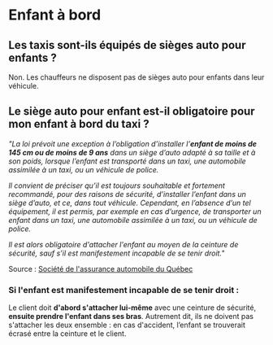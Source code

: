 # Enfant à bord

## Les taxis sont-ils équipés de sièges auto pour enfants ?

Non. Les chauffeurs ne disposent pas de sièges auto pour enfants dans leur véhicule.

## Le siège auto pour enfant est-il obligatoire pour mon enfant à bord du taxi ?

_"La loi prévoit une exception à l’obligation d’installer l’**enfant de moins de 145 cm ou de moins de 9 ans** dans un siège d’auto adapté à sa taille et à son poids, lorsque l’enfant est transporté dans un taxi, une automobile assimilée à un taxi, ou un véhicule de police._

_Il convient de préciser qu’il est toujours souhaitable et fortement recommandé, pour des raisons de sécurité, d’installer l’enfant dans un siège d’auto, et ce, dans tout véhicule. Cependant, en l’absence d’un tel équipement, il est permis, par exemple en cas d’urgence, de transporter un enfant dans un taxi, une automobile assimilée à un taxi, ou un véhicule de police._

_Il est alors obligatoire d'attacher l'enfant au moyen de la ceinture de sécurité, sauf s’il est manifestement incapable de se tenir droit."_

Source : [Société de l'assurance automobile du Québec](https://saaq.gouv.qc.ca/securite-routiere/comportements/sieges-auto-enfants/transport-enfants-vehicule-autre)

### Si l'enfant est manifestement incapable de se tenir droit :

Le client doit **d'abord s'attacher lui-même** avec une ceinture de sécurité, **ensuite prendre l'enfant dans ses bras**. Autrement dit, ils ne doivent pas s'attacher les deux ensemble : en cas d'accident, l’enfant se trouverait écrasé entre la ceinture et le client.
